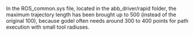 In the ROS_common.sys file, located in the abb_driver/rapid folder, the maximum trajectory length has been brought up to 500 (instead of the original 100), because godel often needs around 300 to 400 points for path execution with small tool radiuses.